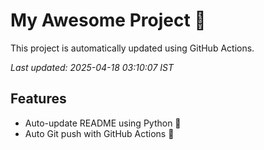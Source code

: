 # My Awesome Project 🚀

This project is automatically updated using GitHub Actions.

_Last updated: 2025-04-18 03:10:07 IST_

## Features
- Auto-update README using Python 🐍
- Auto Git push with GitHub Actions 🤖
